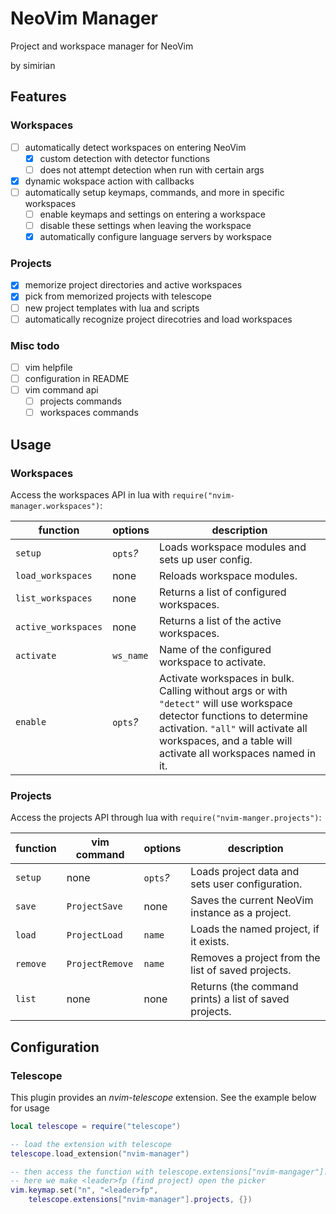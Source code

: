 # NeoVim Manager

Project and workspace manager for NeoVim<br>

by simirian

## Features

### Workspaces

- [ ] automatically detect workspaces on entering NeoVim
    - [x] custom detection with detector functions
    - [ ] does not attempt detection when run with certain args
- [x] dynamic wokspace action with callbacks
- [ ] automatically setup keymaps, commands, and more in specific workspaces
    - [ ] enable keymaps and settings on entering a workspace
    - [ ] disable these settings when leaving the workspace
    - [x] automatically configure language servers by workspace

### Projects

- [x] memorize project directories and active workspaces
- [x] pick from memorized projects with telescope
- [ ] new project templates with lua and scripts
- [ ] automatically recognize project direcotries and load workspaces

### Misc todo

- [ ] vim helpfile
- [ ] configuration in README
- [ ] vim command api
    - [ ] projects commands
    - [ ] workspaces commands

## Usage

### Workspaces

Access the workspaces API in lua with `require("nvim-manager.workspaces")`:

| function | options | description |
| --- | --- | --- |
| `setup` | `opts`*?* | Loads workspace modules and sets up user config. |
| `load_workspaces` | none | Reloads workspace modules. |
| `list_workspaces` | none | Returns a list of configured workspaces. |
| `active_workspaces` | none | Returns a list of the active workspaces. |
| `activate` | `ws_name` | Name of the configured workspace to activate. |
| `enable` | `opts`*?* | Activate workspaces in bulk. Calling without args or with `"detect"` will use workspace detector functions to determine activation. `"all"` will activate all workspaces, and a table will activate all workspaces named in it. |

### Projects

Access the projects API through lua with `require("nvim-manger.projects")`:

| function  | vim command | options | description |
| --- | --- | --- | --- |
| `setup` | none | `opts`*?* | Loads project data and sets user configuration. |
| `save` | `ProjectSave` | none | Saves the current NeoVim instance as a project. |
| `load` | `ProjectLoad` | `name` | Loads the named project, if it exists. |
| `remove` | `ProjectRemove` | `name` | Removes a project from the list of saved projects. |
| `list` | none | none | Returns (the command prints) a list of saved projects. |

## Configuration

### Telescope

This plugin provides an *nvim-telescope* extension.
See the example below for usage

```lua
local telescope = require("telescope")

-- load the extension with telescope
telescope.load_extension("nvim-manager")

-- then access the function with telescope.extensions["nvim-mangager"].projects
-- here we make <leader>fp (find project) open the picker
vim.keymap.set("n", "<leader>fp",
    telescope.extensions["nvim-manager"].projects, {})
```

